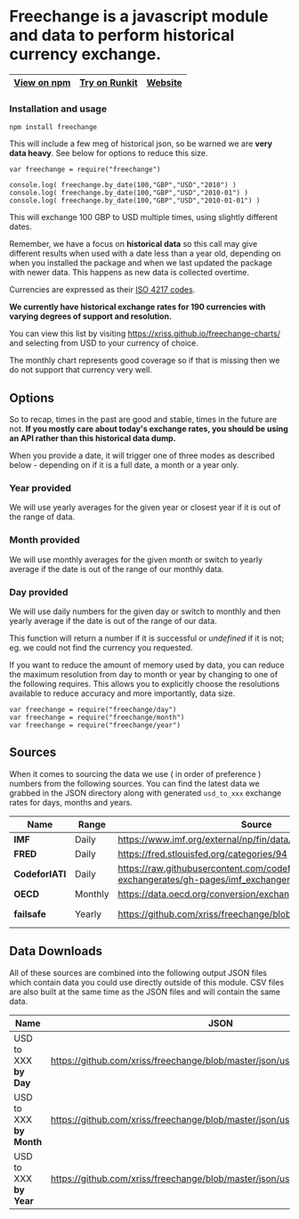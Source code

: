 
# Freechange is a javascript module and data to perform historical currency exchange.

|  [View on npm](https://www.npmjs.com/package/freechange) 	|  [Try on Runkit](https://npm.runkit.com/freechange)	|  [Website](https://xriss.github.io/freechange-charts/)	|
|-	|-	|-	|

### Installation and usage

	npm install freechange


This will include a few meg of historical json, so be warned we are
**very data heavy**. See below for options to reduce this size.


	var freechange = require("freechange")

	console.log( freechange.by_date(100,"GBP","USD","2010") )
	console.log( freechange.by_date(100,"GBP","USD","2010-01") )
	console.log( freechange.by_date(100,"GBP","USD","2010-01-01") )


This will exchange 100 GBP to USD multiple times, using slightly
different dates.

Remember, we have a focus on **historical data** so this call may give
different results when used with a date less than a year old, depending
on when you installed the package and when we last updated the package
with newer data. This happens as new data is collected overtime.

Currencies are expressed as their [ISO 4217 codes](https://en.wikipedia.org/wiki/ISO_4217).

**We currently have historical exchange rates for 190 currencies with varying degrees of support and resolution.**

You can view this list by visiting https://xriss.github.io/freechange-charts/ and selecting from USD to your currency of choice.

The monthly chart represents good coverage so if that is missing then we do not support that currency very well.

## Options

So to recap, times in the past are good and stable, times in the future
are not.
**If you mostly care about today's exchange rates, you
should be using an API rather than this historical data dump.**

When you provide a date, it will trigger one of three modes as described
below - depending on if it is a full date, a month or a year only.

### Year provided
We will use yearly averages for the given year or closest
year if it is out of the range of data.

### Month provided
We will use monthly averages for the given month or switch
to yearly average if the date is out of the range of our monthly data.

### Day provided
We will use daily numbers for the given day or switch to
monthly and then yearly average if the date is out of the range of our
data.

This function will return a number if it is successful or *undefined* if
it is not; eg. we could not find the currency you requested.


If you want to reduce the amount of memory used by data, you can
reduce the maximum resolution from day to month or year by changing to
one of the following requires. This allows you to explicitly choose the
resolutions available to reduce accuracy and more importantly, data
size.



	var freechange = require("freechange/day")
	var freechange = require("freechange/month")
	var freechange = require("freechange/year")


## Sources

When it comes to sourcing the data we use ( in order of preference )
numbers from the following sources. You can find the latest data we
grabbed in the JSON directory along with generated `usd_to_xxx` exchange
rates for days, months and years.

| Name 	|  Range	|  Source	| JSON 	|
|-	|-	|-	|-	|
|  **IMF**	|  Daily	|  https://www.imf.org/external/np/fin/data/param_rms_mth.aspx	|  https://github.com/xriss/freechange/blob/master/json/imf.json	|
|  **FRED**	|  Daily	|  https://fred.stlouisfed.org/categories/94	|  https://github.com/xriss/freechange/blob/master/json/fred.json	|
|  **CodeforIATI**	|  Daily	|  https://raw.githubusercontent.com/codeforIATI/imf-exchangerates/gh-pages/imf_exchangerates.csv	|  https://github.com/xriss/freechange/blob/master/json/cfiati.json	|
|  **OECD**	|  Monthly	|  https://data.oecd.org/conversion/exchange-rates.htm	|  https://github.com/xriss/freechange/blob/master/json/oecd.json	|
|  **failsafe**	|  Yearly	|  https://github.com/xriss/freechange/blob/master/failsafe/year.csv	|  This folder contains handmade CSV for when every other source fails.	|



## Data Downloads

All of these sources are combined into the following output JSON files
which contain data you could use directly outside of this module.
CSV files are also built at the same time as the JSON files and will
contain the same data.

|Name  	|JSON  	|CSV  	|
|-	|-	|-	|
| USD to XXX **by Day** 	|  https://github.com/xriss/freechange/blob/master/json/usd_to_xxx_by_day.json	|  https://github.com/xriss/freechange/blob/master/csv/usd_to_xxx_by_day.csv	|
| USD to XXX **by Month** 	|  https://github.com/xriss/freechange/blob/master/json/usd_to_xxx_by_month.json	|  https://github.com/xriss/freechange/blob/master/csv/usd_to_xxx_by_month.csv	|
| USD to XXX **by Year** 	|  https://github.com/xriss/freechange/blob/master/json/usd_to_xxx_by_year.json	|  https://github.com/xriss/freechange/blob/master/csv/usd_to_xxx_by_year.csv	|
